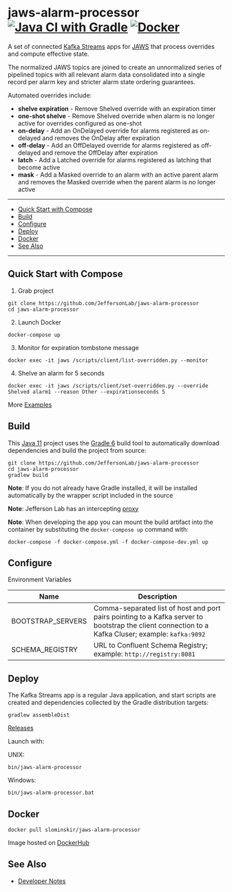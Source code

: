 # jaws-alarm-processor [![Java CI with Gradle](https://github.com/JeffersonLab/jaws-alarm-processor/workflows/Java%20CI%20with%20Gradle/badge.svg)](https://github.com/JeffersonLab/jaws-alarm-processor/actions?query=workflow%3A%22Java+CI+with+Gradle%22) [![Docker](https://img.shields.io/docker/v/slominskir/jaws-alarm-processor?sort=semver&label=DockerHub)](https://hub.docker.com/r/slominskir/jaws-alarm-processor)
A set of connected [Kafka Streams](https://kafka.apache.org/documentation/streams/) apps for [JAWS](https://github.com/JeffersonLab/jaws) that process overrides and compute effective state.  

The normalized JAWS topics are joined to create an unnormalized series of pipelined topics with all relevant alarm data consolidated into a single record per alarm key and stricter alarm state ordering guarantees.

Automated overrides include:
- **shelve expiration** - Remove Shelved override with an expiration timer
- **one-shot shelve** - Remove Shelved override when alarm is no longer active for overrides configured as one-shot
- **on-delay** - Add an OnDelayed override for alarms registered as on-delayed and removes the OnDelay after expiration
- **off-delay** - Add an OffDelayed override for alarms registered as off-delayed and remove the OffDelay after expiration
- **latch** - Add a Latched override for alarms registered as latching that become active
- **mask** - Add a Masked override to an alarm with an active parent alarm and removes the Masked override when the parent alarm is no longer active

---
 - [Quick Start with Compose](https://github.com/JeffersonLab/jaws-alarm-processor#quick-start-with-compose)
 - [Build](https://github.com/JeffersonLab/jaws-alarm-processor#build)
 - [Configure](https://github.com/JeffersonLab/jaws-alarm-processor#configure)
 - [Deploy](https://github.com/JeffersonLab/jaws-alarm-processor#deploy)
 - [Docker](https://github.com/JeffersonLab/jaws-alarm-processor#docker)
 - [See Also](https://github.com/JeffersonLab/jaws-alarm-processor#see-also)
 ---

## Quick Start with Compose 
1. Grab project
```
git clone https://github.com/JeffersonLab/jaws-alarm-processor
cd jaws-alarm-processor
```
2. Launch Docker
```
docker-compose up
```
3. Monitor for expiration tombstone message 
```
docker exec -it jaws /scripts/client/list-overridden.py --monitor 
```
4. Shelve an alarm for 5 seconds
```
docker exec -it jaws /scripts/client/set-overridden.py --override Shelved alarm1 --reason Other --expirationseconds 5
```

More [Examples](https://github.com/JeffersonLab/jaws-alarm-processor/wiki/Examples)

## Build
This [Java 11](https://adoptopenjdk.net/) project uses the [Gradle 6](https://gradle.org/) build tool to automatically download dependencies and build the project from source:

```
git clone https://github.com/JeffersonLab/jaws-alarm-processor
cd jaws-alarm-processor
gradlew build
```
**Note**: If you do not already have Gradle installed, it will be installed automatically by the wrapper script included in the source

**Note**: Jefferson Lab has an intercepting [proxy](https://gist.github.com/slominskir/92c25a033db93a90184a5994e71d0b78)

**Note**: When developing the app you can mount the build artifact into the container by substituting the `docker-compose up` command with:
```
docker-compose -f docker-compose.yml -f docker-compose-dev.yml up
```

## Configure
Environment Variables

| Name | Description |
|---|---|
| BOOTSTRAP_SERVERS | Comma-separated list of host and port pairs pointing to a Kafka server to bootstrap the client connection to a Kafka Cluser; example: `kafka:9092` |
| SCHEMA_REGISTRY | URL to Confluent Schema Registry; example: `http://registry:8081` |

## Deploy
The Kafka Streams app is a regular Java application, and start scripts are created and dependencies collected by the Gradle distribution targets:

```
gradlew assembleDist
```

[Releases](https://github.com/JeffersonLab/jaws-alarm-processor/releases)

Launch with:

UNIX:
```
bin/jaws-alarm-processor
```
Windows:
```
bin/jaws-alarm-processor.bat
```

## Docker
```
docker pull slominskir/jaws-alarm-processor
```
Image hosted on [DockerHub](https://hub.docker.com/r/slominskir/jaws-alarm-processor)

## See Also
   - [Developer Notes](https://github.com/JeffersonLab/jaws-alarm-processor/wiki/Developer-Notes)
